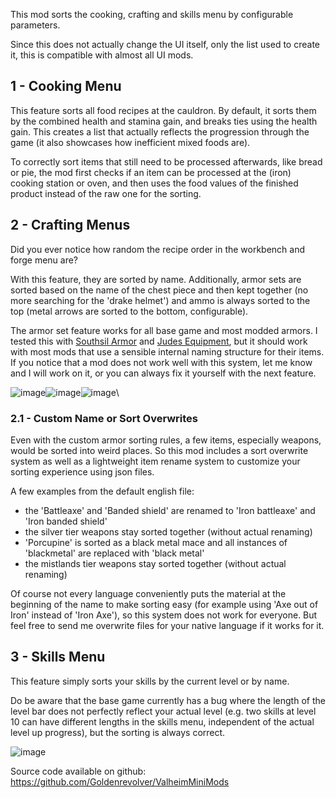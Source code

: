 This mod sorts the cooking, crafting and skills menu by configurable parameters.

Since this does not actually change the UI itself, only the list used to create it, this is compatible with almost all UI mods.


## 1 - Cooking Menu

This feature sorts all food recipes at the cauldron. By default, it sorts them by the combined health and stamina gain, and breaks ties using the health gain. This creates a list that actually reflects the progression through the game (it also showcases how inefficient mixed foods are).

To correctly sort items that still need to be processed afterwards, like bread or pie, the mod first checks if an item can be processed at the (iron) cooking station or oven, and then uses the food values of the finished product instead of the raw one for the sorting.


## 2 - Crafting Menus

Did you ever notice how random the recipe order in the workbench and forge menu are?

With this feature, they are sorted by name. Additionally, armor sets are sorted based on the name of the chest piece and then kept together (no more searching for the 'drake helmet') and ammo is always sorted to the top (metal arrows are sorted to the bottom, configurable).

The armor set feature works for all base game and most modded armors. I tested this with [Southsil Armor](https://valheim.thunderstore.io/package/southsil/SouthsilArmor/) and [Judes Equipment](https://valheim.thunderstore.io/package/GoldenJude/Judes_Equipment/), but it should work with most mods that use a sensible internal naming structure for their items. If you notice that a mod does not work well with this system, let me know and I will work on it, or you can always fix it yourself with the next feature.

![image](https://staticdelivery.nexusmods.com/mods/3667/images/2270/2270-1676385586-546054334.png)![image](https://staticdelivery.nexusmods.com/mods/3667/images/2270/2270-1676385596-1416742755.png)![image](https://staticdelivery.nexusmods.com/mods/3667/images/2270/2270-1676385603-1785674697.png)\


### 2.1 - Custom Name or Sort Overwrites

Even with the custom armor sorting rules, a few items, especially weapons, would be sorted into weird places. So this mod includes a sort overwrite system as well as a lightweight item rename system to customize your sorting experience using json files.

A few examples from the default english file:
- the 'Battleaxe' and 'Banded shield' are renamed to 'Iron battleaxe' and 'Iron banded shield'
- the silver tier weapons stay sorted together (without actual renaming)
- 'Porcupine' is sorted as a black metal mace and all instances of 'blackmetal' are replaced with 'black metal'
- the mistlands tier weapons stay sorted together (without actual renaming)

Of course not every language conveniently puts the material at the beginning of the name to make sorting easy (for example using 'Axe out of Iron' instead of 'Iron Axe'), so this system does not work for everyone. But feel free to send me overwrite files for your native language if it works for it.


## 3 - Skills Menu

This feature simply sorts your skills by the current level or by name.

Do be aware that the base game currently has a bug where the length of the level bar does not perfectly reflect your actual level (e.g. two skills at level 10 can have different lengths in the skills menu, independent of the actual level up progress), but the sorting is always correct.

![image](https://staticdelivery.nexusmods.com/mods/3667/images/2270/2270-1676335278-1719431038.png)


Source code available on github: https://github.com/Goldenrevolver/ValheimMiniMods